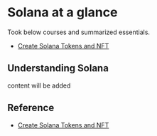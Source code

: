# Solana at a glance
Took below courses and summarized essentials. 

- [Create Solana Tokens and NFT](https://www.youtube.com/watch?v=L4WWQzOBNIg)

## Understanding Solana
content will be added

## Reference
- [Create Solana Tokens and NFT](https://www.youtube.com/watch?v=L4WWQzOBNIg)
